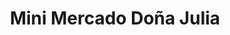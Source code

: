 ---
title: "Mini Mercado Doña Julia"
url: /fraijanes/mini-mercado-dona-julia/
shop: Lebensmittel
---